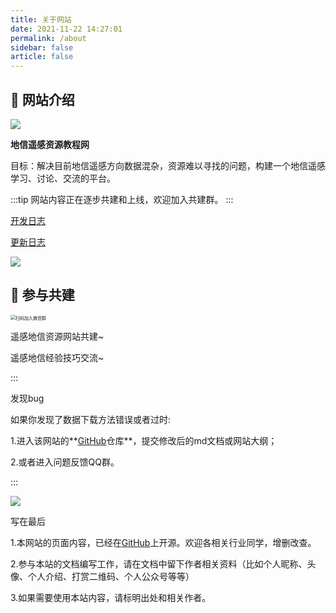 ```yaml
---
title: 关于网站
date: 2021-11-22 14:27:01
permalink: /about
sidebar: false
article: false
---
```


## 🌄 网站介绍
![](../.vuepress/public/javascript-illustration.png)

**地信遥感资源教程网**



目标：解决目前地信遥感方向数据混杂，资源难以寻找的问题，构建一个地信遥感学习、讨论、交流的平台。



:::tip
网站内容正在逐步共建和上线，欢迎加入共建群。
:::



[开发日志](https://docs.qq.com/doc/DTUlDbWp4dlJyZHZE)

[更新日志](https://github.com/Gleaner2021/website_3s_hub/commits)



<img src="https://gitee.com/kitmyfaceplease/image_upload/raw/master/image/共建者.png">

## 🌌 参与共建

<img src="../.vuepress/public/img/wechat_group.png" alt="扫码加入微信群" style="zoom:50%;" />

遥感地信资源网站共建~

遥感地信经验技巧交流~

:::

发现bug

如果你发现了数据下载方法错误或者过时:

1.进入该网站的**[GitHub](https://github.com/ruiduobao/ruiduobao.com.git)仓库**，提交修改后的md文档或网站大纲；

2.或者进入问题反馈QQ群。

:::



<img src="https://gitee.com/kitmyfaceplease/image_upload/raw/master/image/%E5%9C%B0%E4%BF%A1%E9%81%A5%E6%84%9F%E5%AF%BC%E8%88%AA%E7%BD%91-%E9%97%AE%E9%A2%98%E5%8F%8D%E9%A6%88%E7%BE%A4%E7%BE%A4%E8%81%8A%E4%BA%8C%E7%BB%B4%E7%A0%81.png">

写在最后

1.本网站的页面内容，已经在[GitHub](https://github.com/ruiduobao/ruiduobao.com.git)上开源。欢迎各相关行业同学，增删改查。

2.参与本站的文档编写工作，请在文档中留下作者相关资料（比如个人昵称、头像、个人介绍、打赏二维码、个人公众号等等）

3.如果需要使用本站内容，请标明出处和相关作者。
